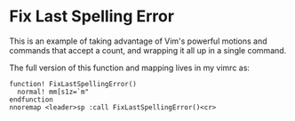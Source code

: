 Fix Last Spelling Error
=======================

This is an example of taking advantage of Vim's powerful motions and commands
that accept a count, and wrapping it all up in a single command.

The full version of this function and mapping lives in my vimrc as:

``` vim
function! FixLastSpellingError()
  normal! mm[s1z=`m"
endfunction
nnoremap <leader>sp :call FixLastSpellingError()<cr>
```
